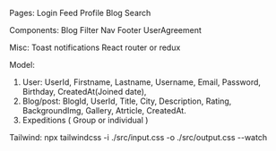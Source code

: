 Pages:
  Login
  Feed
  Profile
  Blog
  Search

Components:
  Blog
  Filter
  Nav
  Footer
  UserAgreement

Misc:
  Toast notifications
  React router or redux


Model:
1. User: UserId, Firstname, Lastname, Username, Email, Password, Birthday, CreatedAt(Joined date), 
2. Blog/post: BlogId, UserId, Title, City, Description, Rating, BackgroundImg, Gallery, Atrticle, CreatedAt.
3. Expeditions ( Group or individual )


Tailwind:
npx tailwindcss -i ./src/input.css -o ./src/output.css --watch